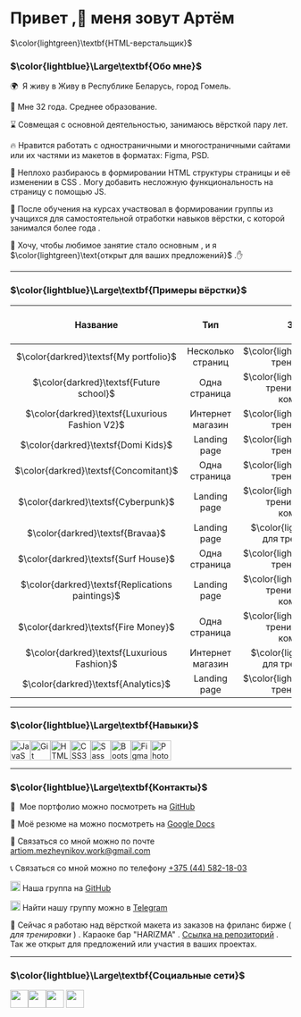 # Привет ,👋 меня зовут Артём

$\color{lightgreen}\textbf{HTML-верстальщик}$

### $\color{lightblue}\Large\textbf{Обо мне}$

🌍  Я живу в Живу в Республике Беларусь, город Гомель.

🤷 Мне 32 года. Среднее образование.

⌛ Совмещая с основной деятельностью, занимаюсь вёрсткой пару лет.

🔥 Нравится работать с одностраничными и многостраничными сайтами или их частями из макетов в форматах: Figma, PSD.

🔨 Неплохо разбираюсь в формировании HTML структуры страницы и её изменении в CSS . Могу добавить несложную функциональность на страницу с помощью JS.

🏅 После обучения на курсах участвовал в формировании группы из учащихся для самостоятельной отработки навыков вёрстки, с которой занимался более года .

🎯 Хочу, чтобы любимое занятие стало основным , и я $\color{lightgreen}\text{открыт для ваших предложений}$
.✋

---

### $\color{lightblue}\Large\textbf{Примеры вёрстки}$

|                   **Название**                   |      **Тип**      |                       **Зачем**                        |                                                **GitHub репозиторий**                                                 |                                      **Сылка на работу**                                       |
| :----------------------------------------------: | :---------------: | :----------------------------------------------------: | :-------------------------------------------------------------------------------------------------------------------: | :--------------------------------------------------------------------------------------------: |
|      $\color{darkred}\textsf{My portfolio}$      | Несколько страниц |       $\color{lightgreen}\text{для тренировки}$        |                     [Подробнее](https://github.com/Artiom-Work/my-portfolio/blob/main/README.md)                      |                     [Пример](https://artiom-work.github.io/my-portfolio/)                      |
|     $\color{darkred}\textsf{Future school}$      |   Одна страница   | $\color{lightgreen}\text{для тренировки}$ (с командой) |           [Подробнее](https://github.com/D-E-M-A-HTML-developers/Future-school-project/blob/main/README.md)           |           [Пример](https://d-e-m-a-html-developers.github.io/Future-school-project/)           |
|  $\color{darkred}\textsf{Luxurious Fashion V2}$  | Интернет магазин  |       $\color{lightgreen}\text{для тренировки}$        |                 [Подробнее](https://github.com/Artiom-Work/LUXERIOUS-FASHION-v2/blob/main/README.md)                  |                 [Пример](https://artiom-work.github.io/LUXERIOUS-FASHION-v2/)                  |
|       $\color{darkred}\textsf{Domi Kids}$        |   Landing page    |       $\color{lightgreen}\text{для тренировки}$        |                       [Подробнее](https://github.com/Artiom-Work/domi-kids/blob/main/README.md)                       |                       [Пример](https://artiom-work.github.io/domi-kids/)                       |
|      $\color{darkred}\textsf{Concomitant}$       |   Одна страница   |       $\color{lightgreen}\text{для тренировки}$        |                      [Подробнее](https://github.com/Artiom-Work/concomitant/blob/main/README.md)                      |                      [Пример](https://artiom-work.github.io/concomitant/)                      |
|       $\color{darkred}\textsf{Cyberpunk}$        |   Landing page    | $\color{lightgreen}\text{для тренировки}$ (с командой) |       [Подробнее](https://github.com/D-E-M-A-HTML-developers/Our-first-projects/blob/main/cyberpunk/README.md)        |       [Пример](https://d-e-m-a-html-developers.github.io/Our-first-projects/cyberpunk/)        |
|         $\color{darkred}\textsf{Bravaa}$         |   Landing page    |       $\color{lightgreen}\text{ для тренировки}$       |                        [Подробнее](https://github.com/Artiom-Work/bravaa/blob/main/README.md)                         |                        [Пример](https://artiom-work.github.io/bravaa/)                         |
|       $\color{darkred}\textsf{Surf House}$       |   Одна страница   |       $\color{lightgreen}\text{для тренировки}$        |                       [Подробнее](https://github.com/Artiom-Work/SURFHOUSE/blob/main/README.md)                       |                       [Пример](https://artiom-work.github.io/SURFHOUSE/)                       |
| $\color{darkred}\textsf{Replications paintings}$ |   Landing page    | $\color{lightgreen}\text{для тренировки}$ (с командой) | [Подробнее](https://github.com/D-E-M-A-HTML-developers/Our-first-projects/blob/main/replications-paintings/README.md) | [Пример](https://d-e-m-a-html-developers.github.io/Our-first-projects/replications-paintings/) |
|       $\color{darkred}\textsf{Fire Money}$       |   Одна страница   | $\color{lightgreen}\text{для тренировки}$ (с командой) |       [Подробнее](https://github.com/D-E-M-A-HTML-developers/Our-first-projects/blob/main/fire-money/README.md)       |       [Пример](https://d-e-m-a-html-developers.github.io/Our-first-projects/fire-money/)       |
|   $\color{darkred}\textsf{Luxurious Fashion}$    | Интернет магазин  |       $\color{lightgreen}\text{ для тренировки}$       |                 [Подробнее](https://github.com/Artiom-Work/LUXERIOUS-FASHION-v1/blob/main/README.md)                  |                 [Пример](https://artiom-work.github.io/LUXERIOUS-FASHION-v1/)                  |
|       $\color{darkred}\textsf{Analytics}$        |   Landing page    |       $\color{lightgreen}\text{для тренировки}$        |                       [Подробнее](https://github.com/Artiom-Work/analytics/blob/main/README.md)                       |                       [Пример](https://artiom-work.github.io/analytics/)                       |

---

### $\color{lightblue}\Large\textbf{Навыки}$

<p text-align="left">
<a href="https://developer.mozilla.org/en-US/docs/Web/JavaScript" target="_blank" rel="noreferrer"><img src="https://raw.githubusercontent.com/danielcranney/readme-generator/main/public/icons/skills/javascript-colored.svg" width="36" height="36" alt="JavaScript" /></a><a href="https://git-scm.com/" target="_blank" rel="noreferrer"><img src="https://raw.githubusercontent.com/danielcranney/readme-generator/main/public/icons/skills/git-colored.svg" width="36" height="36" alt="Git" /></a><a href="https://developer.mozilla.org/en-US/docs/Glossary/HTML5" target="_blank" rel="noreferrer"><img src="https://raw.githubusercontent.com/danielcranney/readme-generator/main/public/icons/skills/html5-colored.svg" width="36" height="36" alt="HTML5" /></a><a href="https://www.w3.org/TR/CSS/#css" target="_blank" rel="noreferrer"><img src="https://raw.githubusercontent.com/danielcranney/readme-generator/main/public/icons/skills/css3-colored.svg" width="36" height="36" alt="CSS3" /></a><a href="https://sass-lang.com/" target="_blank" rel="noreferrer"><img src="https://raw.githubusercontent.com/danielcranney/readme-generator/main/public/icons/skills/sass-colored.svg" width="36" height="36" alt="Sass" /></a><a href="https://getbootstrap.com/" target="_blank" rel="noreferrer"><img src="https://raw.githubusercontent.com/danielcranney/readme-generator/main/public/icons/skills/bootstrap-colored.svg" width="36" height="36" alt="Bootstrap" /></a><a href="https://www.figma.com/" target="_blank" rel="noreferrer"><img src="https://raw.githubusercontent.com/danielcranney/readme-generator/main/public/icons/skills/figma-colored.svg" width="36" height="36" alt="Figma" /></a><a href="https://www.adobe.com/uk/products/photoshop.html" target="_blank" rel="noreferrer"><img src="https://raw.githubusercontent.com/danielcranney/readme-generator/main/public/icons/skills/photoshop-colored.svg" width="36" height="36" alt="Photoshop" /></a>
</p>

---

### $\color{lightblue}\Large\textbf{Контакты}$

💼  Мое портфолио можно посмотреть на [GitHub](https://artiom-work.github.io/my-portfolio/)

📑 Моё резюме на можно посмотреть на [Google Docs](https://docs.google.com/document/d/1PYHNTD_YKReremNI-RhwO9TthL1C2DTWBlxce4n2IsU/edit?usp=sharing)

📧 Связаться со мной можно по почте[ artiom.mezheynikov.work@gmail.com](mailto:artiom.mezheynikov.work@gmail.com)

📞 Связаться со мной можно по телефону [+375 (44) 582-18-03](tel:+375445821803)

<img src="https://cdn-icons-png.flaticon.com/128/15466/15466168.png" width='18' height="18"> Наша группа на [GitHub](https://github.com/D-E-M-A-HTML-developers)

<img src="https://cdn-icons-png.flaticon.com/128/1604/1604538.png" width='18' height="18"> Найти нашу группу можно в [Telegram](https://t.me/web_developers_DEMA)

<!-- 🚀  Сейчас я работаю над[](http://d-e-m-a-html-developers.github.io/Future-school-project/) [макетом онлайн-школы](http://d-e-m-a-html-developers.github.io/Future-school-project/) -->

🌱 Сейчас я работаю над вёрсткой макета из заказов на фриланс бирже ( _для тренировки_ ) . Караоке бар "HARIZMA" . [Ссылка на репозиторий](https://github.com/Artiom-Work/HARIZMA) . Так же открыт для предложений или участия в ваших проектах.

---

### $\color{lightblue}\Large\textbf{Социальные сети}$

<p>
<a href="https://github.com/Artiom-Work" target="_blank" rel="noreferrer"><img src="https://cdn-icons-png.flaticon.com/128/527/527589.png" width="32" height="32" /></a><a href="https://vk.com/id409841216" target="_blank" rel="noreferrer"><img src="https://cdn-icons-png.flaticon.com/128/372/372414.png" width="32" height="32" /></a><a href="https://www.instagram.com/artiommezheinikov/" target="_blank" rel="noreferrer"><img src="https://cdn-icons-png.flaticon.com/128/372/372395.png" width="32" height="32" /></a>
<a href="https://t.me/ArtiomMezheynikov" target="_blank" rel="noreferrer"><img src="https://cdn-icons-png.flaticon.com/128/372/372410.png" width="32" height="32" /></a>
</p>
